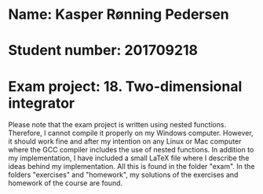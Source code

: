# Name: Kasper Rønning Pedersen
# Student number: 201709218
# Exam project: 18. Two-dimensional integrator
Please note that the exam project is written using nested functions. Therefore, I cannot compile it properly on my Windows computer. 
However, it should work fine and after my intention on any Linux or Mac computer where the GCC compiler includes the use of nested functions. 
In addition to my implementation, I have included a small LaTeX file where I describe the ideas behind my implementation. All this is found 
in the folder "exam". In the folders "exercises" and "homework", my solutions of the exercises and homework of the course are found. 
